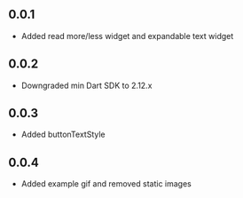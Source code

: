 ## 0.0.1

- Added read more/less widget and expandable text widget

## 0.0.2

- Downgraded min Dart SDK to 2.12.x

## 0.0.3

- Added buttonTextStyle

## 0.0.4

- Added example gif and removed static images

